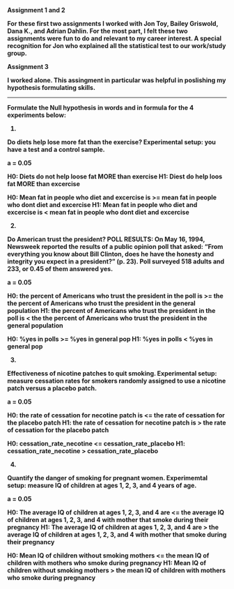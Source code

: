 <span><b>Assignment 1 and 2<b></span>

For these first two assignments I worked with Jon Toy, Bailey Griswold, Dana K., and Adrian Dahlin. 
For the most part, I felt these two assignments were fun to do and relevant to my career interest. A special recognition for Jon who explained all the statistical test to our work/study group.

Assignment 3

I worked alone. This assingment in particular was helpful in poslishing my hypothesis formulating skills. 



****
Formulate the Null hypothesis in words and in formula for the 4 experiments below:

1.
Do diets help lose more fat than the exercise?
Experimental setup: you have a test and a control sample.

a = 0.05

H0: Diets do not help loose fat MORE than exercise
H1: Diest do help loos fat MORE than excercise

H0: Mean fat in people who diet and excercise is >= mean fat in people who dont diet and excercise
H1: Mean fat in people who diet and excercise is < mean fat in people who dont diet and excercise

2.
Do American trust the president?
POLL RESULTS: On May 16, 1994, Newsweek reported the results of a public opinion poll that asked: “From everything you know about Bill Clinton, does he have the honesty and integrity you expect in a president?” (p. 23). Poll surveyed 518 adults and 233, or 0.45 of them answered yes.

a = 0.05

H0: the percent of Americans who trust the president in the poll is >= the the percent of Americans who trust the president in the general population
H1: the percent of Americans who trust the president in the poll is < the the percent of Americans who trust the president in the general population

H0: %yes in polls >= %yes in general pop
H1: %yes in polls < %yes in general pop

3.
Effectiveness of nicotine patches to quit smoking.
Experimental setup: measure cessation rates for smokers randomly assigned to use a nicotine patch versus a placebo patch.

a = 0.05

H0: the rate of cessation for necotine patch is <= the rate of cessation for the placebo patch
H1: the rate of cessation for necotine patch is > the rate of cessation for the placebo patch

H0: cessation_rate_necotine <= cessation_rate_placebo
H1: cessation_rate_necotine > cessation_rate_placebo

4.
Quantify the danger of smoking for pregnant women.
Experimemtal setup: measure IQ of children at ages 1, 2, 3, and 4 years of age.

a = 0.05

H0: The average IQ of children at ages 1, 2, 3, and 4 are <= the average IQ of children at ages 1, 2, 3, and 4 with mother that smoke during their pregnancy
H1: The average IQ of children at ages 1, 2, 3, and 4 are > the average IQ of children at ages 1, 2, 3, and 4 with mother that smoke during their pregnancy

H0: Mean IQ of children without smoking mothers <= the mean IQ of children with mothers who smoke during pregnancy
H1: Mean IQ of children without smoking mothers > the mean IQ of children with mothers who smoke during pregnancy
